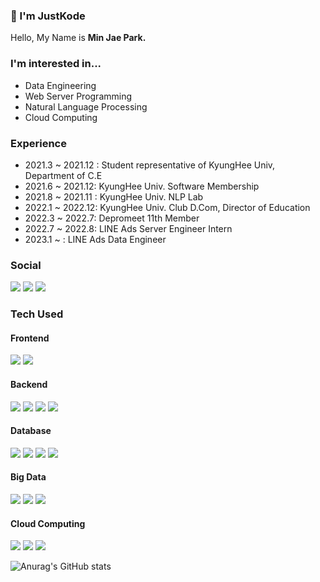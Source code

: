 ### 👋 I'm JustKode
Hello, My Name is **Min Jae Park.**

### I'm interested in...
- Data Engineering
- Web Server Programming
- Natural Language Processing
- Cloud Computing

### Experience
- 2021.3 ~ 2021.12 : Student representative of KyungHee Univ, Department of C.E
- 2021.6 ~ 2021.12: KyungHee Univ. Software Membership
- 2021.8 ~ 2021.11 : KyungHee Univ. NLP Lab
- 2022.1 ~ 2022.12: KyungHee Univ. Club D.Com, Director of Education
- 2022.3 ~ 2022.7: Depromeet 11th Member
- 2022.7 ~ 2022.8: LINE Ads Server Engineer Intern
- 2023.1 ~ : LINE Ads Data Engineer

### Social
<a href="https://justkode.kr/" target="_blank"><img src="https://img.shields.io/badge/Tech%20Blog-4A86CF?style=flat-square&logo=HomeAdvisor&logoColor=ffffff"/></a>
<a href="https://justkode.kr/proj" target="_blank"><img src="https://img.shields.io/badge/Portfolio-17377F?style=flat-square&logo=Awesome%20Lists&logoColor=ffffff"/></a>
<a href="https://www.instagram.com/__o.cean/" target="_blank"><img src="https://img.shields.io/badge/Instagram-E4405F?style=flat-square&logo=Instagram&logoColor=ffffff"/></a>

### Tech Used
#### Frontend
<a><img src="https://img.shields.io/badge/React-61DAFB?style=flat-square&logo=React&logoColor=000000"/></a>
<a><img src="https://img.shields.io/badge/TypeScript-3178C6?style=flat-square&logo=TypeScript&logoColor=ffffff"/></a>

#### Backend
<a><img src="https://img.shields.io/badge/Spring-6DB33F?style=flat-square&logo=Spring&logoColor=ffffff"/></a>
<a><img src="https://img.shields.io/badge/Django-092E20?style=flat-square&logo=Django&logoColor=ffffff"/></a>
<a><img src="https://img.shields.io/badge/Flask-000000?style=flat-square&logo=Flask&logoColor=ffffff"/></a>
<a><img src="https://img.shields.io/badge/Node.js-339933?style=flat-square&logo=Node.js&logoColor=ffffff"/></a>

#### Database
<a><img src="https://img.shields.io/badge/MySQL-4479A1?style=flat-square&logo=MySQL&logoColor=ffffff"/></a>
<a><img src="https://img.shields.io/badge/MongoDB-6DB33F?style=flat-square&logo=MongoDB&logoColor=ffffff"/></a>
<a><img src="https://img.shields.io/badge/Redis-DC382D?style=flat-square&logo=Redis&logoColor=ffffff"/><a/>
<a><img src="https://img.shields.io/badge/Elasticsearch-005571?style=flat-square&logo=Elasticsearch&logoColor=ffffff"/><a/>
  
#### Big Data
<a><img src="https://img.shields.io/badge/Apache%20Kafka-231F20?style=flat-square&logo=Apache%20Kafka&logoColor=ffffff"/><a/>
<a><img src="https://img.shields.io/badge/Apache%20Hadoop-66CCFF?style=flat-square&logo=Apache%20Hadoop&logoColor=000000"/><a/>
<a><img src="https://img.shields.io/badge/Apache%20Airflow-017CEE?style=flat-square&logo=Apache%20Airflow&logoColor=ffffff"/><a/>
  
#### Cloud Computing
<a><img src="https://img.shields.io/badge/Docker-2496ED?style=flat-square&logo=Docker&logoColor=ffffff"/></a>
<a><img src="https://img.shields.io/badge/Kubernetes-326CE5?style=flat-square&logo=Kubernetes&logoColor=ffffff"/></a>
<a><img src="https://img.shields.io/badge/Amazon%20AWS-232F3E?style=flat-square&logo=Amazon%20AWS&logoColor=ffffff"/></a>

![Anurag's GitHub stats](https://github-readme-stats.vercel.app/api?username=JustKode&show_icons=true&theme=react)
